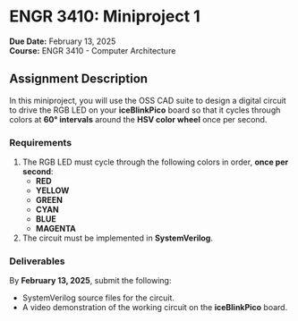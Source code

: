# ENGR 3410: Miniproject 1

**Due Date:** February 13, 2025  
**Course:** ENGR 3410 - Computer Architecture  

## Assignment Description

In this miniproject, you will use the OSS CAD suite to design a digital circuit to drive the RGB LED on your **iceBlinkPico** board so that it cycles through colors at **60° intervals** around the **HSV color wheel** once per second.

### Requirements
1. The RGB LED must cycle through the following colors in order, **once per second**:
   - **RED**
   - **YELLOW**
   - **GREEN**
   - **CYAN**
   - **BLUE**
   - **MAGENTA**
2. The circuit must be implemented in **SystemVerilog**.

### Deliverables
By **February 13, 2025**, submit the following:
- SystemVerilog source files for the circuit.
- A video demonstration of the working circuit on the **iceBlinkPico** board.
